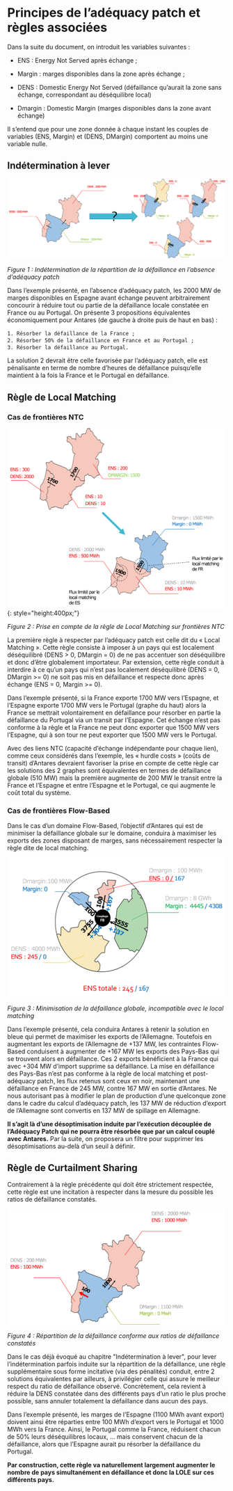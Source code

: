 # Principes de l’adéquacy patch et règles associées 

Dans la suite du document, on introduit les variables suivantes :

* ENS : Energy Not Served après échange ;

* Margin : marges disponibles dans la zone après échange ;

* DENS : Domestic Energy Not Served (défaillance qu’aurait la zone sans échange, correspondant au déséquilibre local)

* Dmargin : Domestic Margin (marges disponibles dans la zone avant échange)

Il s’entend que pour une zone donnée à chaque instant les couples de variables (ENS, Margin) et (DENS, DMargin) comportent au moins une variable nulle.

## Indétermination à lever

![adequacy-patch](Figure1.png)

*Figure 1 : Indétermination de la répartition de la défaillance en l’absence d’adéquacy patch*

Dans l’exemple présenté, en l’absence d’adéquacy patch, les 2000 MW de marges disponibles en Espagne avant échange peuvent arbitrairement concourir à réduire tout ou partie de la défaillance locale constatée en France ou au Portugal.  On présente 3 propositions équivalentes économiquement pour Antares (de gauche à droite puis de haut en bas) :

    1. Résorber la défaillance de la France ;
    2. Résorber 50% de la défaillance en France et au Portugal ;
    3. Résorber la défaillance au Portugal.

La solution 2 devrait être celle favorisée par l’adéquacy patch, elle est pénalisante en terme de nombre d’heures de défaillance puisqu‘elle maintient à la fois la France et le Portugal en défaillance.

## Règle de Local Matching
### Cas de frontières NTC

![adequacy-patch](Figure2.png){: style="height:400px;"}

*Figure 2 : Prise en compte de la règle de Local Matching sur frontières NTC*

La première règle à respecter par l’adéquacy patch est celle dit du « Local Matching ». Cette règle consiste à imposer à un pays qui est localement déséquilibré (DENS > 0, DMargin = 0) de ne pas accentuer son déséquilibre et donc d’être globalement importateur. Par extension, cette règle conduit à interdire à ce qu’un pays qui n’est pas localement déséquilibré (DENS = 0, DMargin >= 0) ne soit pas mis en défaillance et respecte donc après échange (ENS = 0, Margin >= 0).

Dans l’exemple présenté, si la France exporte 1700 MW vers l’Espagne, et l’Espagne exporte 1700 MW vers le Portugal (graphe du haut) alors la France se mettrait volontairement en défaillance pour résorber en partie la défaillance du Portugal via un transit par l’Espagne. Cet échange n’est pas conforme à la règle et la France ne peut donc exporter que 1500 MW vers l’Espagne, qui à son tour ne peut exporter que 1500 MW vers le Portugal.

Avec des liens NTC (capacité d’échange indépendante pour chaque lien), comme ceux considérés dans l’exemple, les « hurdle costs » (coûts de transit) d’Antares devraient favoriser la prise en compte de cette règle car les solutions des 2 graphes sont équivalentes en termes de défaillance globale (510 MW) mais la première augmente de 200 MW le transit entre la France et l’Espagne et entre l’Espagne et le Portugal, ce qui augmente le coût total du système.

### Cas de frontières Flow-Based

Dans le cas d’un domaine Flow-Based, l’objectif d’Antares qui est de minimiser la défaillance globale sur le domaine, conduira à maximiser les exports des zones disposant de marges, sans nécessairement respecter la règle dite de local matching.

![adequacy-patch](Figure3.png)

*Figure 3 : Minimisation de la défaillance globale, incompatible avec le local matching*

Dans l’exemple présenté, cela conduira Antares à retenir la solution en bleue qui permet de maximiser les exports de l’Allemagne. Toutefois en augmentant les exports de l’Allemagne de +137 MW, les contraintes Flow-Based conduisent à augmenter de +167 MW les exports des Pays-Bas qui se trouvent alors en défaillance. Ces 2 exports bénéficient à la France qui avec +304 MW d’import supprime sa défaillance. La mise en défaillance des Pays-Bas n’est pas conforme à la règle de local matching et post-adéquacy patch, les flux retenus sont ceux en noir, maintenant une défaillance en France de 245 MW, contre 167 MW en sortie d’Antares. Ne nous autorisant pas à modifier le plan de production d’une quelconque zone dans le cadre du calcul d’adéquacy patch, les 137 MW de réduction d’export de l’Allemagne sont convertis en 137 MW de spillage en Allemagne. 

**Il s’agit là d’une désoptimisation induite par l’exécution découplée de l’Adéquacy Patch qui ne pourra être résorbée que par un calcul couplé avec Antares.** Par la suite, on proposera un filtre pour supprimer les désoptimisations au-delà d’un seuil à définir.

## Règle de Curtailment Sharing

Contrairement à la règle précédente qui doit être strictement respectée, cette règle est une incitation à respecter dans la mesure du possible les ratios de défaillance constatés.

![adequacy-patch](Figure4.png)

*Figure 4 : Répartition de la défaillance conforme aux ratios de défaillance constatés*

Dans le cas déjà évoqué au chapitre "Indétermination à lever", pour lever l’indétermination parfois induite sur la répartition de la défaillance, une règle supplémentaire sous forme incitative (via des pénalités) conduit, entre 2 solutions équivalentes par ailleurs, à privilégier celle qui assure le meilleur respect du ratio de défaillance observé. Concrètement, cela revient à réduire la DENS constatée dans des différents pays d’un ratio le plus proche possible, sans annuler totalement la défaillance dans aucun des pays.

Dans l’exemple présenté, les marges de l’Espagne (1100 MWh avant export) doivent ainsi être réparties entre 100 MWh d’export vers le Portugal et 1000 MWh vers la France. Ainsi, le Portugal comme la France, réduisent chacun de 50% leurs déséquilibres locaux, … mais conservent chacun de la défaillance, alors que l’Espagne aurait pu résorber la défaillance du Portugal.

**Par construction, cette règle va naturellement largement augmenter le nombre de pays simultanément en défaillance et donc la LOLE sur ces différents pays.**
